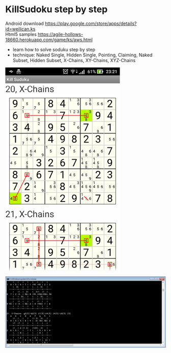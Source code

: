 # KillSudoku step by step

Android download https://play.google.com/store/apps/details?id=weilican.ks <br/>
Html5 samples https://agile-hollows-18660.herokuapp.com/game/ks/aws.html

* learn how to solve soduku step by step
* technique: Naked Single, Hidden Single, Pointing, Claiming, Naked Subset, Hidden Subset, X-Chains, XY-Chains, XYZ-Chains

![android](ks.png)

![console](ksconsole.png)
